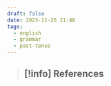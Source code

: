 ```yaml
---
draft: false
date: 2023-11-26 21:48
tags:
  - english
  - grammar
  - past-tense
---
```





> [!info] References
> - 
